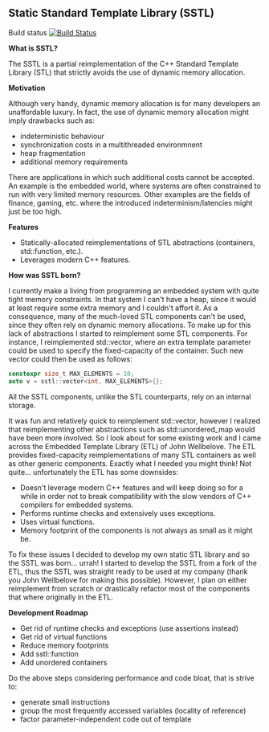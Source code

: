 Static Standard Template Library (SSTL)
-------------------------
Build status [![Build Status](https://travis-ci.org/rukkal/sstl.svg)](https://travis-ci.org/rukkal/sstl)

**What is SSTL?**

The SSTL is a partial reimplementation of the C++ Standard Template Library (STL) that strictly avoids the use of dynamic memory allocation.

**Motivation**

Although very handy, dynamic memory allocation is for many developers an unaffordable luxury. In fact, the use of dynamic memory allocation might imply drawbacks such as:
- indeterministic behaviour
- synchronization costs in a multithreaded environmnent
- heap fragmentation
- additional memory requirements

There are applications in which such additional costs cannot be accepted. An example is the embedded world, where systems are often constrained to run with very limited memory resources. Other examples are the fields of finance, gaming, etc. where the introduced indeterminism/latencies might just be too high.

**Features** 

- Statically-allocated reimplementations of STL abstractions (containers, std::function, etc.).
- Leverages modern C++ features.

**How was SSTL born?**

I currently make a living from programming an embedded system with quite tight memory constraints. In that system I can't have a heap, since it would at least require some extra memory and I couldn't affort it. As a consequence, many of the much-loved STL components can't be used, since they often rely on dynamic memory allocations. To make up for this lack of abstractions I started to reimplement some STL components. For instance, I reimplemented std::vector, where an extra template parameter could be used to specify the fixed-capacity of the container. Such new vector could then be used as follows:
```c++
constexpr size_t MAX_ELEMENTS = 10;
auto v = sstl::vector<int, MAX_ELEMENTS>{};
```
All the SSTL components, unlike the STL counterparts, rely on an internal storage.

It was fun and relatively quick to reimplement std::vector, however I realized that reimplementing other abstractions such as std::unordered_map would have been more involved. So I look about for some existing work and I came across the Embedded Template Library (ETL) of John Wellbelove. The ETL provides fixed-capacity reimplementations of many STL containers as well as other generic components. Exactly what I needed you might think! Not quite... unfortunately the ETL has some downsides:
- Doesn't leverage modern C++ features and will keep doing so for a while in order not to break compatibility with the slow vendors of C++ compilers for embedded systems.
- Performs runtime checks and extensively uses exceptions.
- Uses virtual functions.
- Memory footprint of the components is not always as small as it might be.

To fix these issues I decided to develop my own static STL library and so the SSTL was born... urrah! I started to develop the SSTL from a fork of the ETL, thus the SSTL was straight ready to be used at my company (thank you John Wellbelove for making this possible). However, I plan on either reimplement from scratch or drastically refactor most of the components that where originally in the ETL.

**Development Roadmap**
- Get rid of runtime checks and exceptions (use assertions instead)
- Get rid of virtual functions
- Reduce memory footprints
- Add sstl::function
- Add unordered containers

Do the above steps considering performance and code bloat, that is strive to:
- generate small instructions
- group the most frequently accessed variables (locality of reference)
- factor parameter-independent code out of template

